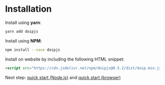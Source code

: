 # Installation

Install using **yarn**:

```bash
yarn add doipjs
```

Install using **NPM**:

```bash
npm install --save doipjs
```

Install on website by including the following HTML snippet:

```html
<script src="https://cdn.jsdelivr.net/npm/doipjs@0.5.2/dist/doip.min.js"></script>
```

Next step: [quick start (Node.js)](quickstart-nodejs.md) and [quick start (browser)](quickstart-browser.md)
